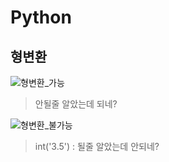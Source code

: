 

# Python

## 형변환

![형변환_가능](C:\Users\student\Desktop\TIL\image_study\형변환_가능.JPG)

> 안될줄 알았는데 되네?

![형변환_불가능](C:\Users\student\Desktop\TIL\image_study\형변환_불가능.JPG)

> int('3.5') : 될줄 알았는데 안되네? 

